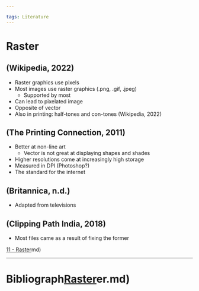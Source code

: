 ```yaml
---

tags: Literature 
---
```


# Raster

## (Wikipedia, 2022)

- Raster graphics use pixels
- Most images use raster graphics (.png, .gif, .jpeg)
	- Supported by most
- Can lead to pixelated image
- Opposite of vector
- Also in printing: half-tones and con-tones (Wikipedia, 2022)

## (The Printing Connection, 2011)

- Better at non-line art
	- Vector is not great at displaying shapes and shades
- Higher resolutions come at increasingly high storage
- Measured in DPI (Photoshop?)
- The standard for the internet

## (Britannica, n.d.)

- Adapted from televisions

## (Clipping Path India, 2018)

- Most files came as a result of fixing the former

[11 - Raster](11%20-%20Raster.md)md)

---

# Bibliograph[Raster](pages/I%20found/4%20Citation%20Notes/Raster.md)er.md)